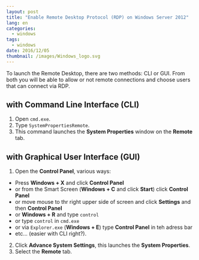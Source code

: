 ```yaml
---
layout: post
title: "Enable Remote Desktop Protocol (RDP) on Windows Server 2012"
lang: en
categories:
  - windows
tags:
  - windows
date: 2016/12/05
thumbnail: /images/Windows_logo.svg
---
```

To launch the Remote Desktop, there are two methods: CLI or GUI.
From both you will be able to allow or not remote connections and choose users that can connect via RDP.

## with Command Line Interface (CLI)

1. Open `cmd.exe`.
2. Type `SystemPropertiesRemote`.
3. This command launches the **System Properties** window on the **Remote** tab.

## with Graphical User Interface (GUI)

1. Open the **Control Panel**, various ways:
  + Press **Windows + X** and click **Control Panel**
  + or from the Smart Screen (**Windows + C** and click **Start**) click **Control Panel**
  + or move mouse to thr right upper side of screen and click **Settings** and then **Control Panel**
  + or **Windows + R** and type `control`
  + or type `control` in `cmd.exe`
  + or via `Explorer.exe` (**Windows + E**) type **Control Panel** in teh adress bar
  + etc... (easier with CLI right?).
2. Click **Advance System Settings**, this launches the **System Properties**.
3. Select the **Remote** tab.

